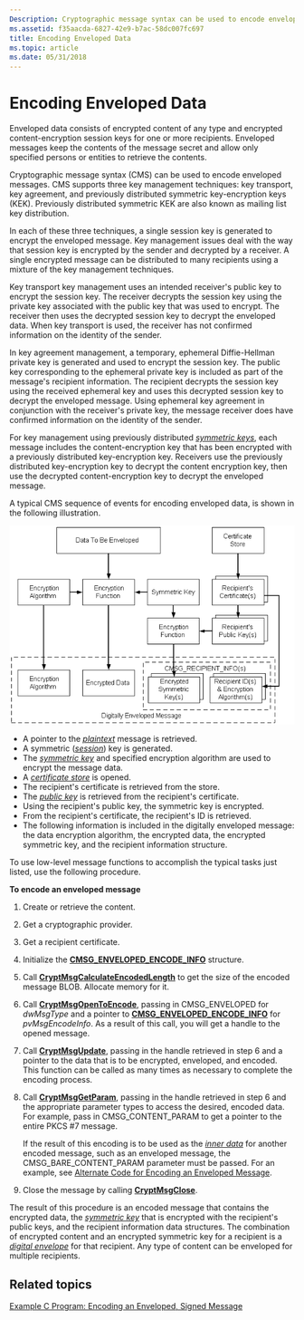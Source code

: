 ```yaml
---
Description: Cryptographic message syntax can be used to encode enveloped messages.
ms.assetid: f35aacda-6827-42e9-b7ac-58dc007fc697
title: Encoding Enveloped Data
ms.topic: article
ms.date: 05/31/2018
---
```


# Encoding Enveloped Data

Enveloped data consists of encrypted content of any type and encrypted content-encryption session keys for one or more recipients. Enveloped messages keep the contents of the message secret and allow only specified persons or entities to retrieve the contents.

Cryptographic message syntax (CMS) can be used to encode enveloped messages. CMS supports three key management techniques: key transport, key agreement, and previously distributed symmetric key-encryption keys (KEK). Previously distributed symmetric KEK are also known as mailing list key distribution.

In each of these three techniques, a single session key is generated to encrypt the enveloped message. Key management issues deal with the way that session key is encrypted by the sender and decrypted by a receiver. A single encrypted message can be distributed to many recipients using a mixture of the key management techniques.

Key transport key management uses an intended receiver's public key to encrypt the session key. The receiver decrypts the session key using the private key associated with the public key that was used to encrypt. The receiver then uses the decrypted session key to decrypt the enveloped data. When key transport is used, the receiver has not confirmed information on the identity of the sender.

In key agreement management, a temporary, ephemeral Diffie-Hellman private key is generated and used to encrypt the session key. The public key corresponding to the ephemeral private key is included as part of the message's recipient information. The recipient decrypts the session key using the received ephemeral key and uses this decrypted session key to decrypt the enveloped message. Using ephemeral key agreement in conjunction with the receiver's private key, the message receiver does have confirmed information on the identity of the sender.

For key management using previously distributed [*symmetric keys*](https://msdn.microsoft.com/library/ms721625(v=VS.85).aspx), each message includes the content-encryption key that has been encrypted with a previously distributed key-encryption key. Receivers use the previously distributed key-encryption key to decrypt the content encryption key, then use the decrypted content-encryption key to decrypt the enveloped message.

A typical CMS sequence of events for encoding enveloped data, is shown in the following illustration.

![encoding enveloped data](images/envelmsg.png)

-   A pointer to the [*plaintext*](https://msdn.microsoft.com/library/ms721603(v=VS.85).aspx) message is retrieved.
-   A symmetric ([*session*](https://msdn.microsoft.com/library/ms721625(v=VS.85).aspx)) key is generated.
-   The [*symmetric key*](https://msdn.microsoft.com/library/ms721625(v=VS.85).aspx) and specified encryption algorithm are used to encrypt the message data.
-   A [*certificate store*](https://msdn.microsoft.com/library/ms721572(v=VS.85).aspx) is opened.
-   The recipient's certificate is retrieved from the store.
-   The [*public key*](https://msdn.microsoft.com/library/ms721603(v=VS.85).aspx) is retrieved from the recipient's certificate.
-   Using the recipient's public key, the symmetric key is encrypted.
-   From the recipient's certificate, the recipient's ID is retrieved.
-   The following information is included in the digitally enveloped message: the data encryption algorithm, the encrypted data, the encrypted symmetric key, and the recipient information structure.

To use low-level message functions to accomplish the typical tasks just listed, use the following procedure.

**To encode an enveloped message**

1.  Create or retrieve the content.
2.  Get a cryptographic provider.
3.  Get a recipient certificate.
4.  Initialize the [**CMSG\_ENVELOPED\_ENCODE\_INFO**](/windows/desktop/api/Wincrypt/ns-wincrypt-cmsg_enveloped_encode_info) structure.
5.  Call [**CryptMsgCalculateEncodedLength**](/windows/desktop/api/Wincrypt/nf-wincrypt-cryptmsgcalculateencodedlength) to get the size of the encoded message BLOB. Allocate memory for it.
6.  Call [**CryptMsgOpenToEncode**](/windows/desktop/api/Wincrypt/nf-wincrypt-cryptmsgopentoencode), passing in CMSG\_ENVELOPED for *dwMsgType* and a pointer to [**CMSG\_ENVELOPED\_ENCODE\_INFO**](/windows/desktop/api/Wincrypt/ns-wincrypt-cmsg_enveloped_encode_info) for *pvMsgEncodeInfo*. As a result of this call, you will get a handle to the opened message.
7.  Call [**CryptMsgUpdate**](/windows/desktop/api/Wincrypt/nf-wincrypt-cryptmsgupdate), passing in the handle retrieved in step 6 and a pointer to the data that is to be encrypted, enveloped, and encoded. This function can be called as many times as necessary to complete the encoding process.
8.  Call [**CryptMsgGetParam**](/windows/desktop/api/Wincrypt/nf-wincrypt-cryptmsggetparam), passing in the handle retrieved in step 6 and the appropriate parameter types to access the desired, encoded data. For example, pass in CMSG\_CONTENT\_PARAM to get a pointer to the entire PKCS \#7 message.

    If the result of this encoding is to be used as the [*inner data*](https://msdn.microsoft.com/library/ms721588(v=VS.85).aspx) for another encoded message, such as an enveloped message, the CMSG\_BARE\_CONTENT\_PARAM parameter must be passed. For an example, see [Alternate Code for Encoding an Enveloped Message](alternate-code-for-encoding-an-enveloped-message.md).

9.  Close the message by calling [**CryptMsgClose**](/windows/desktop/api/Wincrypt/nf-wincrypt-cryptmsgclose).

The result of this procedure is an encoded message that contains the encrypted data, the [*symmetric key*](https://msdn.microsoft.com/library/ms721625(v=VS.85).aspx) that is encrypted with the recipient's public keys, and the recipient information data structures. The combination of encrypted content and an encrypted symmetric key for a recipient is a [*digital envelope*](https://msdn.microsoft.com/library/ms721573(v=VS.85).aspx) for that recipient. Any type of content can be enveloped for multiple recipients.

## Related topics

<dl> <dt>

[Example C Program: Encoding an Enveloped, Signed Message](example-c-program-encoding-an-enveloped-signed-message.md)
</dt> </dl>

 

 



